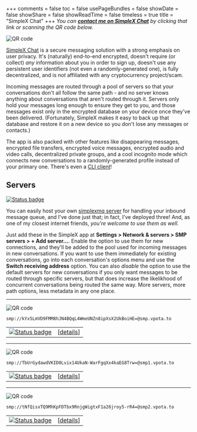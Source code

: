 +++
comments = false
toc = false
usePageBundles = false
showDate = false
showShare = false
showReadTime = false
timeless = true
title = "SimpleX Chat"
+++
*You can **[contact me on SimpleX Chat](https://l.runtimeterror.dev/simplex-chat-invite)** by clicking that link or scanning the QR code below.*

![QR code](/images/simplex-invite.png)

[SimpleX Chat](https://simplex.chat/) is a secure messaging solution with a strong emphasis on user privacy. It's (naturally) end-to-end encrypted, doesn't require (or collect) *any* information about you in order to sign up, doesn't use any persistent user identifiers (not even a randomly-generated one), is fully decentralized, and is *not* affiliated with any cryptocurrency project/scam.

Incoming messages are routed through a pool of servers so that your conversations don't all follow the same path - and no server knows anything about conversations that aren't routed through it. Servers only hold your messages long enough to ensure they get to you, and those messages exist only in the encrypted database on your device once they've been delivered. (Fortunately, SimpleX makes it easy to back up that database and restore it on a new device so you don't lose any messages or contacts.)

The app is also packed with other features like disappearing messages, encrypted file transfers, encrypted voice messages, encrypted audio and video calls, decentralized private groups, and a cool incognito mode which connects new conversations to a randomly-generated profile instead of your primary one. There's even a [CLI client](https://github.com/simplex-chat/simplex-chat/blob/stable/docs/CLI.md)!

## Servers
[![Status badge](https://status.runtimeterror.dev/api/badge/11/status)](https://status.runtimeterror.dev/status/simplex)

You can easily host your own [simplexmq server](https://github.com/simplex-chat/simplexmq) for handling your inbound message queue, and I've done just that; in fact, I've deployed three! And, as one of my closest internet friends, *you're welcome to use them as well.*

Just add these in the SimpleX app at **Settings > Network & servers > SMP servers > + Add server...**. Enable the option to use them for new connections, and they'll be added to the pool used for incoming messages in new conversations. If you want to use them immediately for existing conversations, go into each conversation's options menu and use the **Switch receiving address** option. You can also *disable* the option to use the default servers for new conversations if you only want messages to be routed through specific servers, but that does increase the likelikhood of concurrent conversations being routed the same way. More servers, more path options, less metadata in any one place.

---
![QR code](/images/smp-vpota-to.png)

`smp://kYx5LmVD9FMM8hJN4BQqL4WmeUNZn8ipXsX2UkBoiHE=@smp.vpota.to`

| | |
| --- | --- |
| [![Status badge](https://status.runtimeterror.dev/api/badge/6/uptime)](https://status.runtimeterror.dev/status/simplex) | [[details](https://l.runtimeterror.dev/smp_status)] |

---

![QR code](/images/smp1-vpota-to.png)

`smp://TbUrGydawdVKID0Lvix14UkaN-WarFgqXx4kaEG8Trw=@smp1.vpota.to`

| | |
| --- | --- |
| [![Status badge](https://status.runtimeterror.dev/api/badge/4/uptime)](https://status.runtimeterror.dev/status/simplex) | [[details](https://l.runtimeterror.dev/smp1_status)] |

---

![QR code](/images/smp2-vpota-to.png)

`smp://tNfQisxTQ9MhKpFDTbx9RnjgWigtxF1a26jroy5-rR4=@smp2.vpota.to`

| | |
| --- | --- |
| [![Status badge](https://status.runtimeterror.dev/api/badge/5/uptime)](https://status.runtimeterror.dev/status/simplex) | [[details](https://l.runtimeterror.dev/smp2_status)] |
